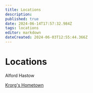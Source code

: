 ```yaml
---
title: Locations
description: 
published: true
date: 2024-06-14T17:57:32.984Z
tags: locations
editor: markdown
dateCreated: 2024-06-03T12:55:44.366Z
---
```


# Locations

Alford
Hastow

[Krorg's Hometown](/locations/north_geskoworm)
